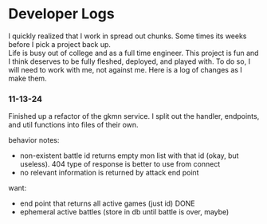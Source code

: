 # Developer Logs

I quickly realized that I work in spread out chunks.  Some times its weeks before I pick a project back up.  
Life is busy out of college and as a full time engineer.  This project is fun and I think deserves to be fully 
fleshed, deployed, and played with.  To do so, I will need to work with me, not against me.  Here is a log of changes 
as I make them.

### 11-13-24
Finished up a refactor of the gkmn service. I split out the handler, endpoints, and util functions into files of their
own.

behavior notes:
- non-existent battle id returns empty mon list
with that id (okay, but useless). 404 type of response is better to use from connect
- no relevant information is returned by attack end point

want:
- end point that returns all active games (just id) DONE
- ephemeral active battles (store in db until battle is over, maybe)
